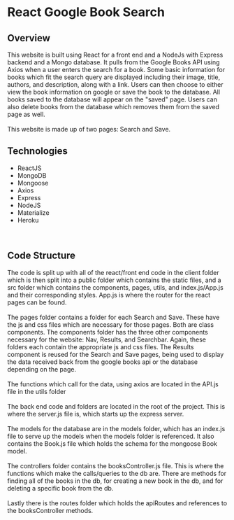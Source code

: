 # React Google Book Search

## Overview

This website is built using React for a front end and a NodeJs with Express backend and a Mongo database. It pulls from the Google Books API using Axios when a user enters the search for a book. Some basic information for books which fit the search query are displayed including their image, title, authors, and description, along with a link. Users can then choose to either view the book information on google or save the book to the database. All books saved to the database will appear on the "saved" page. Users can also delete books from the database which removes them from the saved page as well.<br/>
<br/>
This website is made up of two pages: Search and Save.


## Technologies 
* ReactJS
* MongoDB
* Mongoose
* Axios
* Express
* NodeJS
* Materialize
* Heroku 

<br/>

## Code Structure

The code is split up with all of the react/front end code in the client folder which is then split into a public folder which contains the static files, and a src folder which contains the components, pages, utils, and index.js/App.js and their corresponding styles. App.js is where the router for the react pages can be found. <br/>
<br/>
The pages folder contains a folder for each Search and Save. These have the js and css files which are necessary for those pages. Both are class components. The components folder has the three other components necessary for the website: Nav, Results, and Searchbar. Again, these folders each contain the appropriate js and css files. The Results component is reused for the Search and Save pages, being used to display the data received back from the google books api or the database depending on the page. <br/>
<br/>
The functions which call for the data, using axios are located in the API.js file in the utils folder <br/>
<br/>
The back end code and folders are located in the root of the project. This is where the server.js file is, which starts up the express server.<br/>
<br/>
The models for the database are in the models folder, which has an index.js file to serve up the models when the models folder is referenced. It also contains the Book.js file which holds the schema for the mongoose Book model.<br/>
<br/>
The controllers folder contains the booksController.js file. This is where the functions which make the calls/queries to the db are. There are methods for finding all of the books in the db, for creating a new book in the db, and for deleting a specific book from the db. <br/>
<br/>
Lastly there is the routes folder which holds the apiRoutes and references to the booksController methods. <br/>

